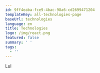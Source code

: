 ```yaml
---
id: 9ff4eaba-fce9-4bac-98a6-cd2699471204
templateKey: all-technologies-page
baseUrl: technologies
language: en
title: Technologies
logo: /img/react.png
featured: false
summary: ' '
tags:
  - ''
---
```

Lul